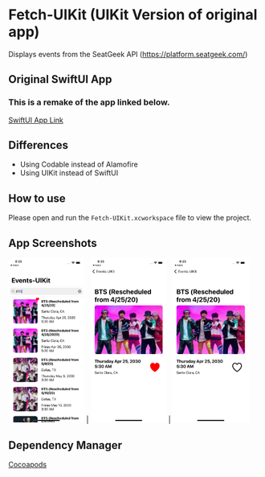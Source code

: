 # Fetch-UIKit (UIKit Version of original app)

Displays events from the SeatGeek API (https://platform.seatgeek.com/)

## Original SwiftUI App
### This is a remake of the app linked below. 
[SwiftUI App Link](https://github.com/Andylochan/Fetch/)

## Differences
- Using Codable instead of Alamofire
- Using UIKit instead of SwiftUI

## How to use
Please open and run the ```Fetch-UIKit.xcworkspace``` file to view the project. 

## App Screenshots

<img src="imgs/ss1.png" width="30%" height="30%"> | <img src="imgs/ss2.png" width="30%" height="30%"> | <img src="imgs/ss3.png" width="30%" height="30%">

## Dependency Manager

[Cocoapods](https://cocoapods.org/)
